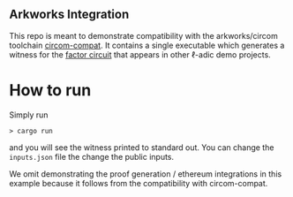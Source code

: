 ## Arkworks Integration

This repo is meant to demonstrate compatibility with the arkworks/circom toolchain [circom-compat](https://github.com/arkworks-rs/circom-compat).
It contains a single executable which generates a witness for the [factor circuit](https://github.com/l-adic/factors?tab=readme-ov-file#factors) that appears in other ℓ-adic demo projects.

# How to run

Simply run
```
> cargo run
```
and you will see the witness printed to standard out. You can change the `inputs.json` file the change the public inputs.

We omit demonstrating the proof generation / ethereum integrations in this example because it follows from the compatibility with circom-compat.
